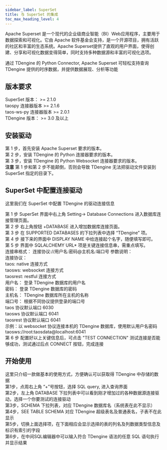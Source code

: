 ```yaml
---
sidebar_label: SuperSet
title: 与 SuperSet 的集成
toc_max_heading_level: 4
---
```

‌Apache Superset‌ 是一个现代的企业级商业智能（BI）Web应用程序，主要用于数据探索和可视化。它由 Apache 软件基金会支持，是一个开源项目，拥有活跃的社区和丰富的生态系统。Apache Superset提供了直观的用户界面，使得创建、分享和可视化数据变得简单，同时支持多种数据源和丰富的可视化选项‌。

通过 TDengine 的 Python Connector, ‌Apache Superset‌ 可轻松支持查询 TDengine 提供的时序数据，并提供数据展现、分析等功能

## 版本要求
SuperSet 版本： >= 2.1.0   
taospy 连接器版本 >= 2.1.6   
taos-ws-py 连接器版本 >= 2.0.1   
TDengine 版本： >= 3.0 及以上   

## 安装驱动
第 1 步，首先安装 ‌Apache Superset‌ 要求的版本。   
第 2 步，安装 TDengine 的 Python 连接器要求的版本。   
第 3 步，安装 TDengine 的 Python Websocket 连接器要求的版本。   
**注意** 第 1 步和第 2 步不能颠倒，否则会导致 TDengine 无法把驱动文件安装到 SuperSet 指定的目录下。   

## SuperSet 中配置连接驱动

这里我们在 SuperSet 中配置 TDengine 的驱动连接信息

第 1 步 SuperSet 界面中右上角 Setting-> Database Connections 进入数据库连接管理页面。   
第 2 步 右上角按钮 +DATABASE 进入增加数据库连接页面。   
第 3 步 在 SUPPORTED DATABASES 的下拉列表中选择 “TDengine” 项。   
第 4 步 接下来的界面中 DISPLAY NAME 中给连接起个名字，随便填写即可。   
第 5 步 界面中 SQLALCHEMY URL* 项是关键连接信息串，需重点填写。   
       连接串格式： 连接协议://用户名:密码@主机名:端口号
       参数说明：   
         连接协议：   
              taos:     native    连接方式   
              taosws:   websocket 连接方式   
              taosrest: restful   连接方式   
         用户名： 登录 TDengine 数据库的用户名  
         密码：   登录 TDengine 数据库的密码  
         主机名： TDengine 数据库所在主机的名称  
         端口号： 根据不同协议提供登录的端口号  
                taos     协议默认端口 6030  
                taosws   协议默认端口 6041  
                taosrest 协议默认端口 6041  
         示例：以 websocket 协议连接本机的 TDengine 数据库，使用默认用户名密码       
           taosws://root:taosdata@localhost:6041  
第 6 步 配置好以上关键信息后，可点击 "TEST CONNECTION" 测试连接是否能够成功，测试通过后点 CONNECT 按钮，完成连接   
       

## 开始使用
这里只介绍一款做基本的使用方式，方便确认可以获取得 TDengine 中存储的数据  
第1步，点周右上角 “+”号按钮，选择 SQL query, 进入查询界面  
第2步，左上角 DATABASE 下拉列表中可以看到刚才增加过的各种数据源连接驱动，选择一个你要测试的连接驱动  
第3步，SCHEMA 下拉列表，对应 TDengine 数据库名（系统表在此不显示）  
第4步，SEE TABLE SCHEMA 对应 TDengine 超级表名及普通表名，子表不在此显示  
第5步，切换上面选择项，在下面相应会显示选择的表的列名及列数据类型信息及标识有索引的字段  
第6步，在中间SQL编辑器中可以输入符合 TDengine 语法的任意 SQL 语句执行并显示结果  
